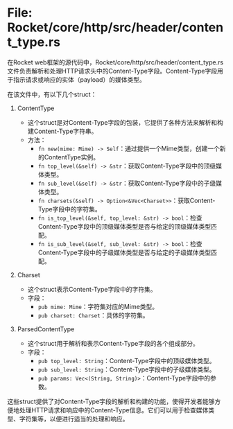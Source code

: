 # File: Rocket/core/http/src/header/content_type.rs

在Rocket web框架的源代码中，Rocket/core/http/src/header/content_type.rs文件负责解析和处理HTTP请求头中的Content-Type字段。Content-Type字段用于指示请求或响应的实体（payload）的媒体类型。

在该文件中，有以下几个struct：

1. ContentType
   - 这个struct是对Content-Type字段的包装，它提供了各种方法来解析和构建Content-Type字符串。
   - 方法：
     - `fn new(mime: Mime) -> Self`：通过提供一个Mime类型，创建一个新的ContentType实例。
     - `fn top_level(&self) -> &str`：获取Content-Type字段中的顶级媒体类型。
     - `fn sub_level(&self) -> &str`：获取Content-Type字段中的子级媒体类型。
     - `fn charsets(&self) -> Option<&Vec<Charset>>`：获取Content-Type字段中的字符集。
     - `fn is_top_level(&self, top_level: &str) -> bool`：检查Content-Type字段中的顶级媒体类型是否与给定的顶级媒体类型匹配。
     - `fn is_sub_level(&self, sub_level: &str) -> bool`：检查Content-Type字段中的子级媒体类型是否与给定的子级媒体类型匹配。

2. Charset
   - 这个struct表示Content-Type字段中的字符集。
   - 字段：
     - `pub mime: Mime`：字符集对应的Mime类型。
     - `pub charset: Charset`：具体的字符集。

3. ParsedContentType
   - 这个struct用于解析和表示Content-Type字段的各个组成部分。
   - 字段：
     - `pub top_level: String`：Content-Type字段中的顶级媒体类型。
     - `pub sub_level: String`：Content-Type字段中的子级媒体类型。
     - `pub params: Vec<(String, String)>`：Content-Type字段中的参数。

这些struct提供了对Content-Type字段的解析和构建的功能，使得开发者能够方便地处理HTTP请求和响应中的Content-Type信息。它们可以用于检查媒体类型、字符集等，以便进行适当的处理和响应。

